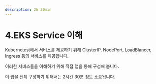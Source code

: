```yaml
---
description: 2h 30min
---
```


# 4.EKS Service 이해

Kubernetest에서 서비스를 제공하기 위해 ClusterIP, NodePort, LoadBlancer, Ingress 등의 서비스를 제공합니다.

이러한 서비스들을 이해하기 위해 직접 랩을 통해 구성해 봅니다. 

이 랩을 전체 구성하기 위해서는 2시간 30분 정도 소요됩니다. 


